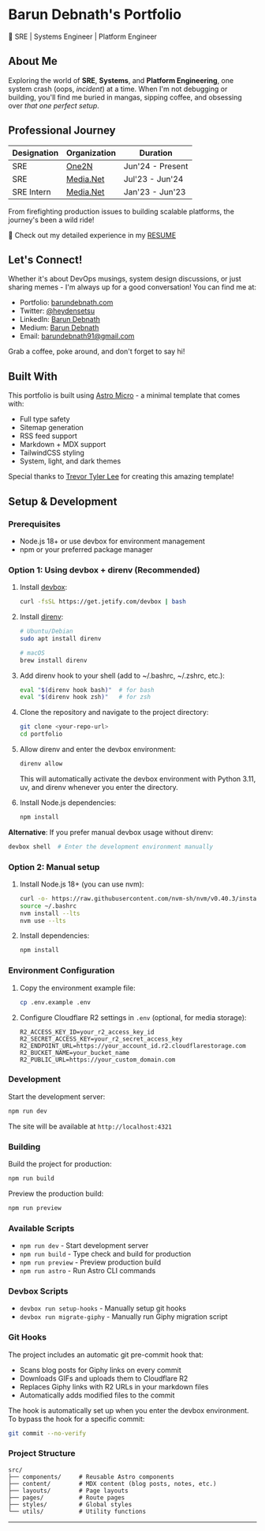 # Barun Debnath's Portfolio

🚀 SRE | Systems Engineer | Platform Engineer

## About Me

Exploring the world of **SRE**, **Systems**, and **Platform Engineering**, one system crash (oops, _incident_) at a time. When I'm not debugging or building, you'll find me buried in mangas, sipping coffee, and obsessing over _that one perfect setup_.

## Professional Journey

| Designation | Organization                        | Duration         |
| ----------- | ----------------------------------- | ---------------- |
| SRE         | [One2N](https://one2n.io/)          | Jun'24 - Present |
| SRE         | [Media.Net](https://www.media.net/) | Jul'23 - Jun'24  |
| SRE Intern  | [Media.Net](https://www.media.net/) | Jan'23 - Jun'23  |

From firefighting production issues to building scalable platforms, the journey's been a wild ride!

📄 Check out my detailed experience in my [RESUME](https://drive.google.com/file/d/1kEe29ZLiOqxdEV0eDXisdqvwei3Fn4zh/view?usp=sharing)

## Let's Connect!

Whether it's about DevOps musings, system design discussions, or just sharing memes - I'm always up for a good conversation! You can find me at:

- Portfolio: [barundebnath.com](https://barundebnath.com)
- Twitter: [@heydensetsu](https://twitter.com/heydensetsu)
- LinkedIn: [Barun Debnath](https://www.linkedin.com/in/barundebnath)
- Medium: [Barun Debnath](https://barundebnath.medium.com)
- Email: barundebnath91@gmail.com

Grab a coffee, poke around, and don't forget to say hi!

## Built With

This portfolio is built using [Astro Micro](https://github.com/trevortylerlee/astro-micro) - a minimal template that comes with:

- Full type safety
- Sitemap generation
- RSS feed support
- Markdown + MDX support
- TailwindCSS styling
- System, light, and dark themes

Special thanks to [Trevor Tyler Lee](https://github.com/trevortylerlee) for creating this amazing template!

## Setup & Development

### Prerequisites

- Node.js 18+ or use devbox for environment management
- npm or your preferred package manager

### Option 1: Using devbox + direnv (Recommended)

1. Install [devbox](https://www.jetify.com/devbox/docs/installing_devbox/):

   ```bash
   curl -fsSL https://get.jetify.com/devbox | bash
   ```

2. Install [direnv](https://direnv.net/docs/installation.html):

   ```bash
   # Ubuntu/Debian
   sudo apt install direnv

   # macOS
   brew install direnv
   ```

3. Add direnv hook to your shell (add to ~/.bashrc, ~/.zshrc, etc.):

   ```bash
   eval "$(direnv hook bash)"  # for bash
   eval "$(direnv hook zsh)"   # for zsh
   ```

4. Clone the repository and navigate to the project directory:

   ```bash
   git clone <your-repo-url>
   cd portfolio
   ```

5. Allow direnv and enter the devbox environment:

   ```bash
   direnv allow
   ```

   This will automatically activate the devbox environment with Python 3.11, uv, and direnv whenever you enter the directory.

6. Install Node.js dependencies:
   ```bash
   npm install
   ```

**Alternative**: If you prefer manual devbox usage without direnv:

```bash
devbox shell  # Enter the development environment manually
```

### Option 2: Manual setup

1. Install Node.js 18+ (you can use nvm):

   ```bash
   curl -o- https://raw.githubusercontent.com/nvm-sh/nvm/v0.40.3/install.sh | bash
   source ~/.bashrc
   nvm install --lts
   nvm use --lts
   ```

2. Install dependencies:
   ```bash
   npm install
   ```

### Environment Configuration

1. Copy the environment example file:

   ```bash
   cp .env.example .env
   ```

2. Configure Cloudflare R2 settings in `.env` (optional, for media storage):
   ```
   R2_ACCESS_KEY_ID=your_r2_access_key_id
   R2_SECRET_ACCESS_KEY=your_r2_secret_access_key
   R2_ENDPOINT_URL=https://your_account_id.r2.cloudflarestorage.com
   R2_BUCKET_NAME=your_bucket_name
   R2_PUBLIC_URL=https://your_custom_domain.com
   ```

### Development

Start the development server:

```bash
npm run dev
```

The site will be available at `http://localhost:4321`

### Building

Build the project for production:

```bash
npm run build
```

Preview the production build:

```bash
npm run preview
```

### Available Scripts

- `npm run dev` - Start development server
- `npm run build` - Type check and build for production
- `npm run preview` - Preview production build
- `npm run astro` - Run Astro CLI commands

### Devbox Scripts

- `devbox run setup-hooks` - Manually setup git hooks
- `devbox run migrate-giphy` - Manually run Giphy migration script

### Git Hooks

The project includes an automatic git pre-commit hook that:

- Scans blog posts for Giphy links on every commit
- Downloads GIFs and uploads them to Cloudflare R2
- Replaces Giphy links with R2 URLs in your markdown files
- Automatically adds modified files to the commit

The hook is automatically set up when you enter the devbox environment. To bypass the hook for a specific commit:

```bash
git commit --no-verify
```

### Project Structure

```
src/
├── components/     # Reusable Astro components
├── content/        # MDX content (blog posts, notes, etc.)
├── layouts/        # Page layouts
├── pages/          # Route pages
├── styles/         # Global styles
└── utils/          # Utility functions
```

---
